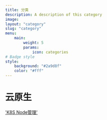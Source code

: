 ```yaml
---
title: 分类
description: A description of this category
image:
layout: "category"
slug: "category"
menu:
    main:
        weight: 5
        params: 
            icon: categories
# Badge style
style:
    background: "#2a9d8f"
    color: "#fff"
---
```


# 云原生

['K8S Node管理'](https://caijemmy.github.io/p/k8s-node%E7%AE%A1%E7%90%86/)

